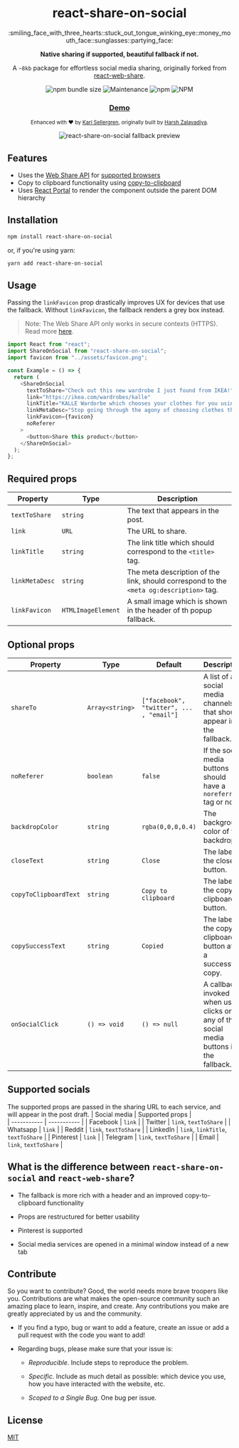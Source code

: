 <h1 align="center">react-share-on-social</h1>
<p align="center">:smiling_face_with_three_hearts::stuck_out_tongue_winking_eye::money_mouth_face::sunglasses::partying_face:</p>
<p align="center"><b>Native sharing if supported, beautiful fallback if not.</b></p>
<p align="center">A <code>~8kb</code> package for effortless social media sharing, originally forked from <a href="https://www.npmjs.com/package/react-web-share">react-web-share</a>.</p>
<div align="center">
  <img alt="npm bundle size" src="https://img.shields.io/bundlephobia/minzip/react-share-on-social">
  <img alt="Maintenance" src="https://img.shields.io/maintenance/yes/2023">
  <img alt="npm" src="https://img.shields.io/npm/v/react-share-on-social">
  <img alt="NPM" src="https://img.shields.io/npm/l/react-share-on-social">
</div>
<div align="center">
  <h3>
    <a href="https://yhn9h.csb.app/">
      Demo
    </a>
  </h3>
</div>
<div align="center">
  <sub>Enhanced with ❤︎ by 
  <a href="https://github.com/sakerhetspolisen">Karl Sellergren</a>, originally built by 
  <a href="https://github.com/harshzalavadiya">
     Harsh Zalavadiya</a>.
</div>
<p></p>
<p></p>
<div align="center">
  <img src="https://user-images.githubusercontent.com/68159964/153582195-e71d6a9a-6109-4d62-8f2f-4aafefe64675.png" alt="react-share-on-social fallback preview" />
</div>

## Features

- Uses the [Web Share API](https://developer.mozilla.org/en-US/docs/Web/API/Navigator/share) for [supported browsers](https://caniuse.com/web-share)
- Copy to clipboard functionality using [copy-to-clipboard](https://www.npmjs.com/package/copy-to-clipboard)
- Uses [React Portal](https://reactjs.org/docs/portals.html) to render the component outside the parent DOM hierarchy

## Installation

```bash
npm install react-share-on-social
```

or, if you're using yarn:

```bash
yarn add react-share-on-social
```

## Usage

Passing the `linkFavicon` prop drastically improves UX for devices that use the fallback. Without `linkFavicon`, the fallback renders a grey box instead.

> Note: The Web Share API only works in secure contexts (HTTPS). Read more [here](https://www.w3.org/TR/web-share/#security-and-privacy-considerations).

```js
import React from "react";
import ShareOnSocial from "react-share-on-social";
import favicon from "../assets/favicon.png";

const Example = () => {
  return (
    <ShareOnSocial
      textToShare="Check out this new wardrobe I just found from IKEA!"
      link="https://ikea.com/wardrobes/kalle"
      linkTitle="KALLE Wardorbe which chooses your clothes for you using AI - IKEA"
      linkMetaDesc="Stop going through the agony of choosing clothes that fit the weather and your mood."
      linkFavicon={favicon}
      noReferer
    >
      <button>Share this product</button>
    </ShareOnSocial>
  );
};
```

## Required props

| Property       | Type               | Description                                                                             |
| -------------- | ------------------ | --------------------------------------------------------------------------------------- |
| `textToShare`  | `string`           | The text that appears in the post.                                                      |
| `link`         | `URL`              | The URL to share.                                                                       |
| `linkTitle`    | `string`           | The link title which should correspond to the `<title>` tag.                            |
| `linkMetaDesc` | `string`           | The meta description of the link, should correspond to the `<meta og:description>` tag. |
| `linkFavicon`  | `HTMLImageElement` | A small image which is shown in the header of th popup fallback.                        |

## Optional props

| Property              | Type            | Default                                  | Description                                                                             |
| --------------------- | --------------- | ---------------------------------------- | --------------------------------------------------------------------------------------- |
| `shareTo`             | `Array<string>` | `["facebook", "twitter", ... , "email"]` | A list of all social media channels that should appear in the fallback.                 |
| `noReferer`           | `boolean`       | `false`                                  | If the social media buttons should have a `noreferrer` tag or not.                      |
| `backdropColor`       | `string`        | `rgba(0,0,0,0.4)`                        | The background color of the backdrop.                                                   |
| `closeText`           | `string`        | `Close`                                  | The label of the close button.                                                          |
| `copyToClipboardText` | `string`        | `Copy to clipboard`                      | The label of the copy to clipboard button.                                              |
| `copySuccessText`     | `string`        | `Copied`                                 | The label of the copy to clipboard button after a successful copy.                      |
| `onSocialClick`       | `() => void`    | `() => null`                             | A callback invoked when user clicks on any of the social media buttons in the fallback. |

## Supported socials

The supported props are passed in the sharing URL to each service, and will appear in the post draft.
| Social media | Supported props |  
| ----------- | ----------- |
| Facebook | `link` |
| Twitter | `link`, `textToShare` |
| Whatsapp | `link` |
| Reddit | `link`, `textToShare` |
| LinkedIn | `link`, `linkTitle`, `textToShare` |
| Pinterest | `link` |
| Telegram | `link`, `textToShare` |
| Email | `link`, `textToShare` |

## What is the difference between `react-share-on-social` and `react-web-share`?

- The fallback is more rich with a header and an improved copy-to-clipboard functionality

- Props are restructured for better usability

- Pinterest is supported

- Social media services are opened in a minimal window instead of a new tab

## Contribute

So you want to contribute? Good, the world needs more brave troopers like you. Contributions are what makes the open-source community such an amazing place to learn, inspire, and create. Any contributions you make are greatly appreciated by us and the community.

- If you find a typo, bug or want to add a feature, create an issue or add a pull request with the code you want to add!

- Regarding bugs, please make sure that your issue is:

  - _Reproducible_. Include steps to reproduce the problem.

  - _Specific_. Include as much detail as possible: which device you use, how you have interacted with the website, etc.

  - _Scoped to a Single Bug_. One bug per issue.

## License

[MIT](https://tldrlegal.com/license/mit-license)
